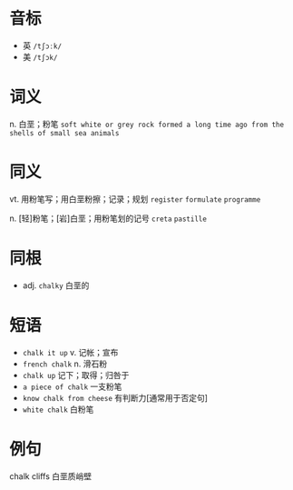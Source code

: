 # 音标

- 英 `/tʃɔːk/`
- 美 `/tʃɔk/`

# 词义

n. 白垩；粉笔
`soft white or grey rock formed a long time ago from the shells of small sea animals`

# 同义

vt. 用粉笔写；用白垩粉擦；记录；规划
`register` `formulate` `programme`

n. [轻]粉笔；[岩]白垩；用粉笔划的记号
`creta` `pastille`

# 同根

- adj. `chalky` 白垩的

# 短语

- `chalk it up` v. 记帐；宣布
- `french chalk` n. 滑石粉
- `chalk up` 记下；取得；归咎于
- `a piece of chalk` 一支粉笔
- `know chalk from cheese` 有判断力[通常用于否定句]
- `white chalk` 白粉笔

# 例句

chalk cliffs
白垩质峭壁


